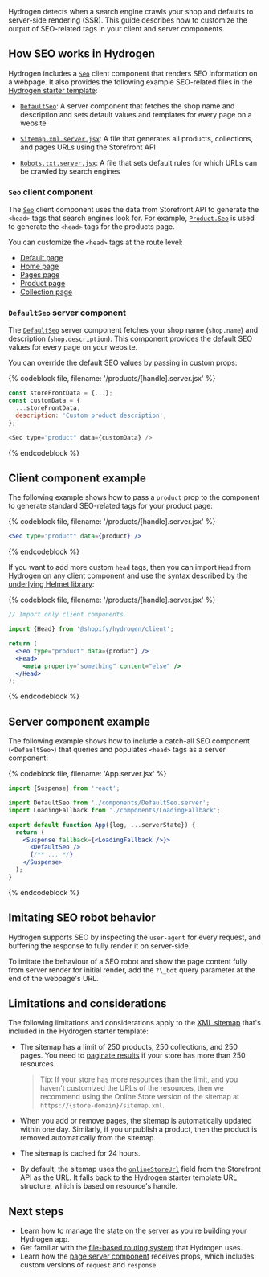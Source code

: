 Hydrogen detects when a search engine crawls your shop and defaults to server-side rendering (SSR). This guide describes how to customize the output of SEO-related tags in your client and server components.

## How SEO works in Hydrogen

Hydrogen includes a [`Seo`](/api/hydrogen/components/primitive/seo) client component that renders SEO information on a webpage. It also provides the following example SEO-related files in the [Hydrogen starter template](/custom-storefronts/hydrogen/getting-started):

- [`DefaultSeo`](https://github.com/Shopify/hydrogen/blob/main/examples/template-hydrogen-default/src/components/DefaultSeo.server.jsx): A server component that fetches the shop name and description and sets default values and templates for every page on a website

- [`Sitemap.xml.server.jsx`](https://github.com/Shopify/hydrogen/blob/main/examples/template-hydrogen-default/src/routes/sitemap.xml.server.jsx): A file that generates all products, collections, and pages URLs using the Storefront API

- [`Robots.txt.server.jsx`](https://github.com/Shopify/hydrogen/blob/main/examples/template-hydrogen-default/src/routes/robots.txt.server.js): A file that sets default rules for which URLs can be crawled by search engines

### `Seo` client component

The [`Seo`](/api/hydrogen/components/primitive/seo) client component uses the data from Storefront API to generate the `<head>` tags that search engines look for. For example, [`Product.Seo`](/api/storefront/2022-01/objects/Product) is used to generate the `<head>` tags for the products page.

You can customize the `<head>` tags at the route level:

- [Default page](https://github.com/Shopify/hydrogen/blob/main/examples/template-hydrogen-default/src/components/DefaultSeo.server.jsx)
- [Home page](https://github.com/Shopify/hydrogen/blob/main/examples/template-hydrogen-default/src/routes/index.server.jsx)
- [Pages page](https://github.com/Shopify/hydrogen/blob/main/examples/template-hydrogen-default/src/routes/pages/[handle].server.jsx)
- [Product page](https://github.com/Shopify/hydrogen/blob/main/examples/template-hydrogen-default/src/routes/products/[handle].server.jsx)
- [Collection page](https://github.com/Shopify/hydrogen/blob/main/examples/template-hydrogen-default/src/routes/collections/[handle].server.jsx)

### `DefaultSeo` server component

The [`DefaultSeo`](https://github.com/Shopify/hydrogen/blob/main/examples/template-hydrogen-default/src/components/DefaultSeo.server.jsx) server component fetches your shop name (`shop.name`) and description (`shop.description`). This component provides the default SEO values for every page on your website.

You can override the default SEO values by passing in custom props:

{% codeblock file, filename: '/products/[handle].server.jsx' %}

```js
const storeFrontData = {...};
const customData = {
  ...storeFrontData,
  description: 'Custom product description',
};

<Seo type="product" data={customData} />
```

{% endcodeblock %}

## Client component example

The following example shows how to pass a `product` prop to the component to generate standard SEO-related tags for your product page:

{% codeblock file, filename: '/products/[handle].server.jsx' %}

```jsx
<Seo type="product" data={product} />
```

{% endcodeblock %}

If you want to add more custom `head` tags, then you can import `Head` from Hydrogen on any client component and use the syntax described by the [underlying Helmet library](https://github.com/nfl/react-helmet):

{% codeblock file, filename: '/products/[handle].server.jsx' %}

```jsx
// Import only client components.

import {Head} from '@shopify/hydrogen/client';

return (
  <Seo type="product" data={product} />
  <Head>
    <meta property="something" content="else" />
  </Head>
);
```

{% endcodeblock %}

## Server component example

The following example shows how to include a catch-all SEO component (`<DefaultSeo>`) that queries and populates `<head>` tags as a server component:

{% codeblock file, filename: 'App.server.jsx' %}

```jsx
import {Suspense} from 'react';

import DefaultSeo from './components/DefaultSeo.server';
import LoadingFallback from './components/LoadingFallback';

export default function App({log, ...serverState}) {
  return (
    <Suspense fallback={<LoadingFallback />}>
      <DefaultSeo />
      {/** ... */}
    </Suspense>
  );
}
```

{% endcodeblock %}

## Imitating SEO robot behavior

Hydrogen supports SEO by inspecting the `user-agent` for every request, and buffering the response to fully render it on server-side.

To imitate the behaviour of a SEO robot and show the page content fully from server render for initial render, add the `?\_bot` query parameter at the end of the webpage's URL.

## Limitations and considerations

The following limitations and considerations apply to the [XML sitemap](https://github.com/Shopify/hydrogen/blob/main/examples/template-hydrogen-default/src/routes/sitemap.xml.server.jsx) that's included in the Hydrogen starter template:

- The sitemap has a limit of 250 products, 250 collections, and 250 pages. You need to [paginate results](/api/usage/pagination-graphql) if your store has more than 250 resources.

  > Tip:
  > If your store has more resources than the limit, and you haven't customized the URLs of the resources, then we recommend using the Online Store version of the sitemap at `https://{store-domain}/sitemap.xml`.

- When you add or remove pages, the sitemap is automatically updated within one day. Similarly, if you unpublish a product, then the product is removed automatically from the sitemap.

- The sitemap is cached for 24 hours.

- By default, the sitemap uses the [`onlineStoreUrl`](/api/storefront/2022-01/objects/Product) field from the Storefront API as the URL. It falls back to the Hydrogen starter template URL structure, which is based on resource's handle.

## Next steps

- Learn how to manage the [state on the server](/custom-storefronts/hydrogen/framework/server-state) as you're building your Hydrogen app.
- Get familiar with the [file-based routing system](/custom-storefronts/hydrogen/framework/routes) that Hydrogen uses.
- Learn how the [page server component](/custom-storefronts/hydrogen/framework/pages) receives props, which includes custom versions of `request` and `response`.
